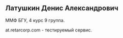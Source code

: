 <h2>Латушкин Денис Александрович</h2>
<p>ММФ БГУ, 4 курс 9 группа.</p>
<p>at.retarcorp.com - тестируемый сервис.</p>
